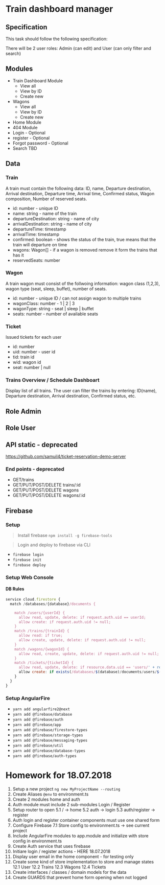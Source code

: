 # Train dashboard manager

## Specification

This task should follow the following specification:

There will be 2 user roles: Admin (can edit) and User (can only filter and search)

## Modules

- Train Dashboard Module
  - View all
  - View by ID
  - Create new
- Wagons
  - View all
  - View by ID
  - Create new
- Home Module
- 404 Module
- Login - Optional
- register - Optional
- Forgot password - Optional
- Search TBD

## Data

### Train

A train must contain the following data: ID, name, Departure destination, Arrival destination, Departure time, Arrival time, Confirmed status, Wagon composition, Number of reserved seats.

- id: number - unique ID
- name: string - name of the train
- departureDestination: string - name of city
- arrivalDestination: string - name of city
- departureTime: timestamp
- arrivalTime: timestamp
- confirmed: boolean - shows the status of the train, true means that the train will departure on time
- wagons: Wagon[] - if a wagon is removed remove it form the trains that has it
- reservedSeats: number

### Wagon

A train wagon must consist of the follwoing information: wagon class (1,2,3), wagon type (seat, sleep, buffet), number of seats.

- id: number - unique ID / can not assign wagon to multiple trains
- wagonClass: number - 1 | 2 | 3
- wagonType: string - seat | sleep | buffet
- seats: number - number of available seats

### Ticket

Issued tickets for each user

- id: number
- uid: number - user id
- tid: train id
- wid: wagon id
- seat: number | null

### Trains Overview / Schedule Dashboart

Display list of all trains.
The user can filter the trains by entering: ID(name), Departure destination, Arrival destination, Confirmed status, etc.

## Role Admin

## Role User

## API static - deprecated

https://github.com/samuil4/ticket-reservation-demo-server

### End points - deprecated

- GET/trains
- GET/PUT/POST/DELETE trains/:id
- GET/PUT/POST/DELETE wagons
- GET/PUT/POST/DELETE wagons/:id

## Firebase

### Setup

> Install firebase `npm install -g firebase-tools`

> Login and deploy to firebase via CLI

- `firebase login`
- `firebase init`
- `firebase deploy`

### Setup Web Console

#### DB Rules

```javascript
service cloud.firestore {
  match /databases/{database}/documents {

    match /users/{userId} {
      allow read, update, delete: if request.auth.uid == userId;
      allow create: if request.auth.uid != null;
    }
    match /trains/{trainId} {
      allow read: if true;
      allow create, update, delete: if request.auth.uid != null;
    }
    match /wagons/{wagonId} {
      allow read, create, update, delete: if request.auth.uid != null;
    }
    match /tickets/{ticketId} {
      allow read, update, delete: if resource.data.uid == 'users/' + request.auth.uid;
      allow create: if exists(/databases/$(database)/documents/users/$(request.auth.uid));
    }
  }
}
```

### Setup AngularFire

- `yarn add angularfire2@next`
- `yarn add @firebase/database`
- `yarn add @firebase/auth`
- `yarn add @firebase/app`
- `yarn add @firebase/firestore-types`
- `yarn add @firebase/storage-types`
- `yarn add @firebase/messaging-types`
- `yarn add @firebase/util`
- `yarn add @firebase/database-types`
- `yarn add @firebase/auth-types`

# Homework for 18.07.2018

1.  Setup a new project `ng new MyProjectName --routing`
2.  Create Aliases `@env` to environment.ts
3.  Create 2 modules home and auth
4.  Auth module must include 2 sub-modules Login / Register
5.  Setup router to open
    5.1 / -> home
    5.2 auth -> login
    5.3 auth/register -> register
6.  Auth login and register container components must use one shared form
7.  Configure Firebase
    7.1 Store config to environment.ts -> see current project
8.  Include AngularFire modules to app.module and initialize with store config in environment.ts
9.  Create Auth service that uses firebase
10. Initiare login / register actions - HERE 18.07.2018
11. Display user email in the home component - for testing only
12. Create some kind of store implementation to store and manage states
    12.1 User
    12.2 Trains
    12.3 Wagons
    12.4 Tickets
13. Create interfaces / classes / domain models for the data
14. Create GUARDS that prevent home form opening when not logged
